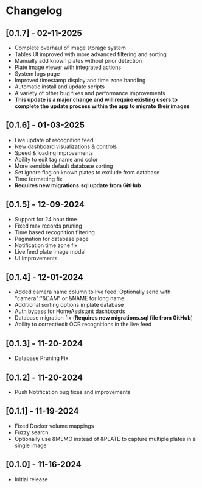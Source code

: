 # Changelog

## [0.1.7] - 02-11-2025

- Complete overhaul of image storage system
- Tables UI improved with more advanced filtering and sorting
- Manually add known plates without prior detection
- Plate image viewer with integrated actions
- System logs page
- Improved timestamp display and time zone handling
- Automatic install and update scripts
- A variety of other bug fixes and performance improvements
- **This update is a major change and will require existing users to complete the update process within the app to migrate their images**

## [0.1.6] - 01-03-2025

- Live update of recognition feed
- New dashboard visualizations & controls
- Speed & loading improvements
- Ability to edit tag name and color
- More sensible default database sorting
- Set ignore flag on known plates to exclude from database
- Time formatting fix
- **Requires new migrations.sql update from GitHub**

## [0.1.5] - 12-09-2024

- Support for 24 hour time
- Fixed max records pruning
- Time based recognition filtering
- Pagination for database page
- Notification time zone fix
- Live feed plate image modal
- UI Improvements

## [0.1.4] - 12-01-2024

- Added camera name column to live feed. Optionally send with "camera":"&CAM" or &NAME for long name.
- Additional sorting options in plate database
- Auth bypass for HomeAssistant dashboards
- Database migration fix (**Requires new migrations.sql file from GitHub**)
- Ability to correct/edit OCR recognitions in the live feed

## [0.1.3] - 11-20-2024

- Database Pruning Fix

## [0.1.2] - 11-20-2024

- Push Notification bug fixes and improvements

## [0.1.1] - 11-19-2024

- Fixed Docker volume mappings
- Fuzzy search
- Optionally use &MEMO instead of &PLATE to capture multiple plates in a single image

## [0.1.0] - 11-16-2024

- Initial release
